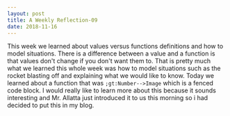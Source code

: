 ```yaml
---
layout: post
title: A Weekly Reflection-09 
date: 2018-11-16
---
```



This week we learned about values versus functions definitions and how to model situations. There is a difference between a value and a function is that values don't change if you don't want them to. That is pretty much what we learned this whole week was how to model situations such as the rocket blasting off and explaining what we would like to know. Today we learned about a function that was ```;gt:Number-->Image``` which is a fenced code block. I would really like to learn more about this because it sounds interesting and Mr. Allatta just introduced it to us this morning so i had decided to put this in my blog.
